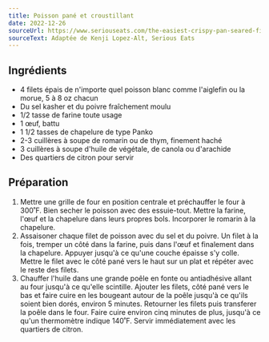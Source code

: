 ```yaml
---
title: Poisson pané et croustillant
date: 2022-12-26
sourceUrl: https://www.seriouseats.com/the-easiest-crispy-pan-seared-fish-food-lab-recipe
sourceText: Adaptée de Kenji Lopez-Alt, Serious Eats
---
```


## Ingrédients

- 4 filets épais de n'importe quel poisson blanc comme l'aiglefin ou la morue, 5 à 8 oz chacun
- Du sel kasher et du poivre fraîchement moulu
- 1/2 tasse de farine toute usage
- 1 œuf, battu
- 1 1/2 tasses de chapelure de type Panko
- 2-3 cuillères à soupe de romarin ou de thym, finement haché
- 3 cuillères à soupe d'huile de végétale, de canola ou d'arachide
- Des quartiers de citron pour servir

## Préparation

1. Mettre une grille de four en position centrale et préchauffer le four à 300˚F. Bien secher le poisson avec des essuie-tout. Mettre la farine, l'œuf et la chapelure dans leurs propres bols. Incorporer le romarin à la chapelure.
2. Assaisoner chaque filet de poisson avec du sel et du poivre. Un filet à la fois, tremper un côté dans la farine, puis dans l'œuf et finalement dans la chapelure. Appuyer jusqu'à ce qu'une couche épaisse s'y colle. Mettre le filet avec le côté pané vers le haut sur un plat et répéter avec le reste des filets.
3. Chauffer l'huile dans une grande poêle en fonte ou antiadhésive allant au four jusqu'à ce qu'elle scintille. Ajouter les filets, côté pané vers le bas et faire cuire en les bougeant autour de la poêle jusqu'à ce qu'ils soient bien dorés, environ 5 minutes. Retourner les filets puis transferer la poêle dans le four. Faire cuire environ cinq minutes de plus, jusqu'à ce qu'un thermomètre indique 140˚F. Servir immédiatement avec les quartiers de citron.
